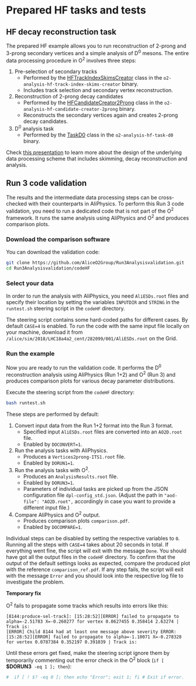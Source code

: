 # Prepared HF tasks and tests

## HF decay reconstruction task
The prepared HF example allows you to run reconstruction of 2-prong and 3-prong secondary vertices and a simple analysis of D<sup>0</sup> mesons. The entire data processing procedure in O<sup>2</sup> involves three steps:
1. Pre-selection of secondary tracks
   * Performed by the [HFTrackIndexSkimsCreator](https://github.com/AliceO2Group/AliceO2/blob/dev/Analysis/Tasks/PWGHF/HFTrackIndexSkimsCreator.cxx) class in the `o2-analysis-hf-track-index-skims-creator` binary.
   * Includes track selection and secondary vertex reconstruction.
1. Reconstruction of 2-prong decay candidates
   * Performed by the [HFCandidateCreator2Prong](https://github.com/AliceO2Group/AliceO2/blob/dev/Analysis/Tasks/PWGHF/HFCandidateCreator2Prong.cxx) class in the `o2-analysis-hf-candidate-creator-2prong` binary.
   * Reconstructs the secondary vertices again and creates 2-prong decay candidates.
1. D<sup>0</sup> analysis task
   * Performed by the [TaskD0](https://github.com/AliceO2Group/AliceO2/blob/dev/Analysis/Tasks/PWGHF/taskD0.cxx) class in the `o2-analysis-hf-task-d0` binary.

Check [this presentation](https://indico.cern.ch/event/932917/contributions/3920363/attachments/2065207/3465791/20200629_PWGHF_report.pdf) to learn more about the design of the underlying data processing scheme that includes skimming, decay reconstruction and analysis.

## Run 3 code validation

The results and the intermediate data processing steps can be cross-checked with their counterparts in AliPhysics.
To perform this Run 3 code validation, you need to run a dedicated code that is not part of the O<sup>2</sup> framework.
It runs the same analysis using AliPhysics and O<sup>2</sup> and produces comparison plots.

### Download the comparison software

You can download the validation code:
``` bash
git clone https://github.com/AliceO2Group/Run3Analysisvalidation.git
cd Run3Analysisvalidation/codeHF
```

### Select your data

In order to run the analysis with AliPhysics, you need `AliESDs.root` files and specify their location by setting the variables `INPUTDIR` and `STRING` in the `runtest.sh` steering script in the `codeHF` directory.

The steering script contains some hard-coded paths for different cases.
By default `CASE=4` is enabled.
To run the code with the same input file locally on your machine, download it from `/alice/sim/2018/LHC18a4a2_cent/282099/001/AliESDs.root` on the Grid.

### Run the example

Now you are ready to run the validation code.
It performs the D<sup>0</sup> reconstruction analysis using AliPhysics (Run 1+2) and O<sup>2</sup> (Run 3) and produces comparison plots for various decay parameter distributions.

Execute the steering script from the `codeHF` directory:

``` bash
bash runtest.sh
```

These steps are performed by default:

1. Convert input data from the Run 1+2 format into the Run 3 format.
   *  Specified input `AliESDs.root` files are converted into an `AO2D.root` file.
   *  Enabled by `DOCONVERT=1`.
1. Run the analysis tasks with AliPhysics.
   *  Produces a `Vertices2prong-ITS1.root` file.
   *  Enabled by `DORUN1=1`.
1. Run the analysis tasks with O<sup>2</sup>.
   *  Produces an `AnalysisResults.root` file.
   *  Enabled by `DORUN3=1`.
   * Parameters of individual tasks are picked up from the JSON configuration file `dpl-config_std.json`. (Adjust the path in `"aod-file": "AO2D.root",` accordingly in case you want to provide a different input file.)
1. Compare AliPhysics and O<sup>2</sup> output.
   *  Produces comparison plots `comparison.pdf`.
   *  Enabled by `DOCOMPARE=1`.

Individual steps can be disabled by setting the respective variables to `0`.
Running all the steps with `CASE=4` takes about 20 seconds in total.
If everything went fine, the script will exit with the message `Done`. You should have got all the output files in the `codeHF` directory. To confirm that the output of the default settings looks as expected, compare the produced plot with the reference `comparison_ref.pdf`.
If any step fails, the script will exit with the message `Error` and you should look into the respective log file to investigate the problem.

**Temporary fix**

O<sup>2</sup> fails to propagate some tracks which results into errors like this:

    [8144:produce-sel-track]: [15:28:52][ERROR] failed to propagate to alpha=-2.51783 X=-0.260277 for vertex 0.0627455 0.358414 2.63274 | Track is:
    [ERROR] Child 8144 had at least one message above severity ERROR: [15:28:52][ERROR] failed to propagate to alpha=-1.10071 X=-0.278328 for vertex 0.0787384 0.352197 0.391039 | Track is:

Until these errors get fixed, make the steering script ignore them by temporarily commenting out the error check in the O<sup>2</sup> block (`if [ `**$DORUN3**` -eq 1 ]; then`):

```bash
#  if [ ! $? -eq 0 ]; then echo "Error"; exit 1; fi # Exit if error.
```
